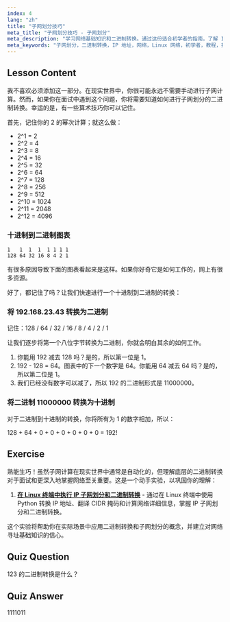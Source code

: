 ```yaml
---
index: 4
lang: "zh"
title: "子网划分技巧"
meta_title: "子网划分技巧 - 子网划分"
meta_description: "学习网络基础知识和二进制转换。通过这份适合初学者的指南，了解 IP 地址和子网掩码。立即开始学习！"
meta_keywords: "子网划分，二进制转换，IP 地址，网络，Linux 网络，初学者，教程，指南"
---
```


## Lesson Content

我不喜欢必须添加这一部分。在现实世界中，你很可能永远不需要手动进行子网计算。然而，如果你在面试中遇到这个问题，你将需要知道如何进行子网划分的二进制转换。幸运的是，有一些算术技巧你可以记住。

首先，记住你的 2 的幂次计算；就这么做：

- 2^1 = 2
- 2^2 = 4
- 2^3 = 8
- 2^4 = 16
- 2^5 = 32
- 2^6 = 64
- 2^7 = 128
- 2^8 = 256
- 2^9 = 512
- 2^10 = 1024
- 2^11 = 2048
- 2^12 = 4096

### 十进制到二进制图表

```plaintext
1   1  1  1  1 1 1 1
128 64 32 16 8 4 2 1
```

有很多原因导致下面的图表看起来是这样。如果你好奇它是如何工作的，网上有很多资源。

好了，都记住了吗？让我们快速进行一个十进制到二进制的转换：

### 将 192.168.23.43 转换为二进制

记住：128 / 64 / 32 / 16 / 8 / 4 / 2 / 1

让我们逐步将第一个八位字节转换为二进制，你就会明白其余的如何工作。

1. 你能用 192 减去 128 吗？是的，所以第一位是 1。
2. 192 - 128 = 64。图表中的下一个数字是 64。你能用 64 减去 64 吗？是的，所以第二位是 1。
3. 我们已经没有数字可以减了，所以 192 的二进制形式是 11000000。

### 将二进制 11000000 转换为十进制

对于二进制到十进制的转换，你将所有为 1 的数字相加，所以：

128 + 64 + 0 + 0 + 0 + 0 + 0 + 0 = 192!

## Exercise

熟能生巧！虽然子网计算在现实世界中通常是自动化的，但理解底层的二进制转换对于面试和更深入地掌握网络至关重要。这是一个动手实验，以巩固你的理解：

1. **[在 Linux 终端中执行 IP 子网划分和二进制转换](https://labex.io/zh/labs/comptia-perform-ip-subnetting-and-binary-conversion-in-the-linux-terminal-592782)** - 通过在 Linux 终端中使用 Python 转换 IP 地址、翻译 CIDR 掩码和计算网络详细信息，掌握 IP 子网划分和二进制转换。

这个实验将帮助你在实际场景中应用二进制转换和子网划分的概念，并建立对网络寻址基础知识的信心。

## Quiz Question

123 的二进制转换是什么？

## Quiz Answer

1111011
